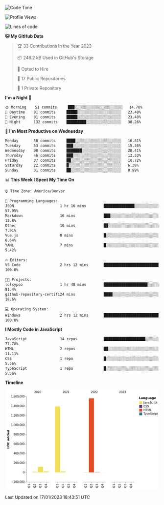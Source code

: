 <!--START_SECTION:waka-->
![Code Time](http://img.shields.io/badge/Code%20Time-0%20secs-blue)

![Profile Views](http://img.shields.io/badge/Profile%20Views-1-blue)

![Lines of code](https://img.shields.io/badge/From%20Hello%20World%20I%27ve%20Written-3%20Million%20lines%20of%20code-blue)

**🐱 My GitHub Data** 

> 🏆 33 Contributions in the Year 2023
 > 
> 📦 246.2 kB Used in GitHub's Storage 
 > 
> 💼 Opted to Hire
 > 
> 📜 17 Public Repositories 
 > 
> 🔑 1 Private Repository 
 > 
**I'm a Night 🦉** 

```text
🌞 Morning    51 commits     ███░░░░░░░░░░░░░░░░░░░░░░   14.78% 
🌆 Daytime    81 commits     █████░░░░░░░░░░░░░░░░░░░░   23.48% 
🌃 Evening    81 commits     █████░░░░░░░░░░░░░░░░░░░░   23.48% 
🌙 Night      132 commits    █████████░░░░░░░░░░░░░░░░   38.26%

```
📅 **I'm Most Productive on Wednesday** 

```text
Monday       58 commits     ████░░░░░░░░░░░░░░░░░░░░░   16.81% 
Tuesday      53 commits     ███░░░░░░░░░░░░░░░░░░░░░░   15.36% 
Wednesday    98 commits     ███████░░░░░░░░░░░░░░░░░░   28.41% 
Thursday     46 commits     ███░░░░░░░░░░░░░░░░░░░░░░   13.33% 
Friday       37 commits     ██░░░░░░░░░░░░░░░░░░░░░░░   10.72% 
Saturday     22 commits     █░░░░░░░░░░░░░░░░░░░░░░░░   6.38% 
Sunday       31 commits     ██░░░░░░░░░░░░░░░░░░░░░░░   8.99%

```


📊 **This Week I Spent My Time On** 

```text
⌚︎ Time Zone: America/Denver

💬 Programming Languages: 
JSON                     1 hr 16 mins        ██████████████░░░░░░░░░░░   57.95% 
Markdown                 16 mins             ███░░░░░░░░░░░░░░░░░░░░░░   12.8% 
Other                    10 mins             ██░░░░░░░░░░░░░░░░░░░░░░░   7.91% 
Vue.js                   8 mins              █░░░░░░░░░░░░░░░░░░░░░░░░   6.64% 
YAML                     7 mins              █░░░░░░░░░░░░░░░░░░░░░░░░   5.42%

🔥 Editors: 
VS Code                  2 hrs 12 mins       █████████████████████████   100.0%

🐱‍💻 Projects: 
lolsypoo                 1 hr 48 mins        ████████████████████░░░░░   81.4% 
github-repository-certifi24 mins             ████░░░░░░░░░░░░░░░░░░░░░   18.6%

💻 Operating System: 
Windows                  2 hrs 12 mins       █████████████████████████   100.0%

```

**I Mostly Code in JavaScript** 

```text
JavaScript               14 repos            ███████████████████░░░░░░   77.78% 
HTML                     2 repos             ██░░░░░░░░░░░░░░░░░░░░░░░   11.11% 
CSS                      1 repo              █░░░░░░░░░░░░░░░░░░░░░░░░   5.56% 
TypeScript               1 repo              █░░░░░░░░░░░░░░░░░░░░░░░░   5.56%

```


**Timeline**

![Chart not found](https://raw.githubusercontent.com/certifiedbice/certifiedbice/main/charts/bar_graph.png) 


 Last Updated on 17/01/2023 18:43:51 UTC
<!--END_SECTION:waka-->

